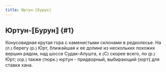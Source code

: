 ```yaml
---
title: Юртун-⟦Бурун⟧
---
```

## Юртун-⟦Бурун⟧ {#1}

Конусовидная крутая гора с каменистыми склонами в редколесье. На ⦅л.⦆ берегу ⦅р.⦆ Юрт, ближайшая к ее долине из нескольких похожих вершин рядом, над шоссе Судак–Алушта, к ⦅С⦆ скорее всего, по ⦅р.⦆ Юрт; ⦅ср.⦆ также ⦅тюрк.⦆ юртун - придворный, выбирающий ⟦юрт⟧ для ставки хана.

